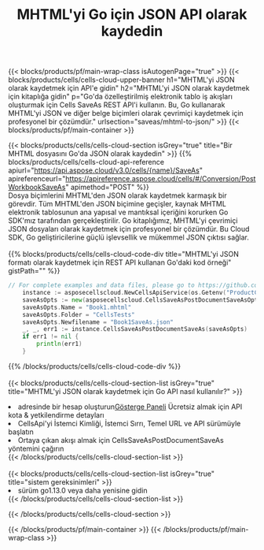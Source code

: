 ﻿---
title:  MHTML'yi Go için JSON API olarak kaydedin
description:  MHTML biçim dosyasını JSON biçim dosyası olarak kaydetmek için Aspose.Cells Cloud SDK for Go'yu kullanma.
url: /tr/go/saveas/mhtml-to-json/
---
{{< blocks/products/pf/main-wrap-class isAutogenPage="true" >}}
{{< blocks/products/cells/cells-cloud-upper-banner h1="MHTML\'yi JSON olarak kaydetmek için API\'e gidin" h2="MHTML\'yi JSON olarak kaydetmek için kitaplığa gidin" p="Go\'da özelleştirilmiş elektronik tablo iş akışları oluşturmak için Cells SaveAs REST API\'i kullanın. Bu, Go kullanarak MHTML\'yi JSON ve diğer belge biçimleri olarak çevrimiçi kaydetmek için profesyonel bir çözümdür." urlsection="saveas/mhtml-to-json/" >}}
{{< blocks/products/pf/main-container >}}

{{< blocks/products/cells/cells-cloud-section isGrey="true" title="Bir MHTML dosyasını Go\'da JSON olarak kaydedin" >}}
{{% blocks/products/cells/cells-cloud-api-reference apiurl="https://api.aspose.cloud/v3.0/cells/{name}/SaveAs" apireferenceurl="https://apireference.aspose.cloud/cells/#/Conversion/PostWorkbookSaveAs" apimethod="POST" %}}
<br/>
Dosya biçimlerini MHTML'den JSON olarak kaydetmek karmaşık bir görevdir. Tüm MHTML'den JSON biçimine geçişler, kaynak MHTML elektronik tablosunun ana yapısal ve mantıksal içeriğini korurken Go SDK'mız tarafından gerçekleştirilir. Go kitaplığımız, MHTML'yi çevrimiçi JSON dosyaları olarak kaydetmek için profesyonel bir çözümdür. Bu Cloud SDK, Go geliştiricilerine güçlü işlevsellik ve mükemmel JSON çıktısı sağlar.
<br/>
<br/>
{{% blocks/products/cells/cells-cloud-code-div title="MHTML\'yi JSON formatı olarak kaydetmek için REST API kullanan Go\'daki kod örneği" gistPath="" %}}
  
```go
// For complete examples and data files, please go to https://github.com/aspose-cells-cloud/aspose-cells-cloud-go/
    instance := asposecellscloud.NewCellsApiService(os.Getenv("ProductClientId"), os.Getenv("ProductClientSecret"))
    saveAsOpts := new(asposecellscloud.CellsSaveAsPostDocumentSaveAsOpts)
    saveAsOpts.Name = "Book1.mhtml"
    saveAsOpts.Folder = "CellsTests"
    saveAsOpts.Newfilename = "Book1SaveAs.json"
    _, _, err1 := instance.CellsSaveAsPostDocumentSaveAs(saveAsOpts)
    if err1 != nil {
	    println(err1)
    }
```
  
{{% /blocks/products/cells/cells-cloud-code-div %}}
<br/>
<br/>
{{< blocks/products/cells/cells-cloud-section-list isGrey="true" title="MHTML\'yi JSON olarak kaydetmek için Go API nasıl kullanılır?" >}}
<li> adresinde bir hesap oluşturun<a href="https://dashboard.aspose.cloud/">Gösterge Paneli</a> Ücretsiz almak için API kota & yetkilendirme detayları</li>
<li>CellsApi'yi İstemci Kimliği, İstemci Sırrı, Temel URL ve API sürümüyle başlatın</li>
<li>Ortaya çıkan akışı almak için CellsSaveAsPostDocumentSaveAs yöntemini çağırın</li>
{{< /blocks/products/cells/cells-cloud-section-list >}}
<br/>
<br/>
{{< blocks/products/cells/cells-cloud-section-list isGrey="true" title="sistem gereksinimleri" >}}
<li>sürüm go1.13.0 veya daha yenisine gidin</li>
{{< /blocks/products/cells/cells-cloud-section-list >}}

{{< /blocks/products/cells/cells-cloud-section >}}

{{< /blocks/products/pf/main-container >}}
{{< /blocks/products/pf/main-wrap-class >}}
